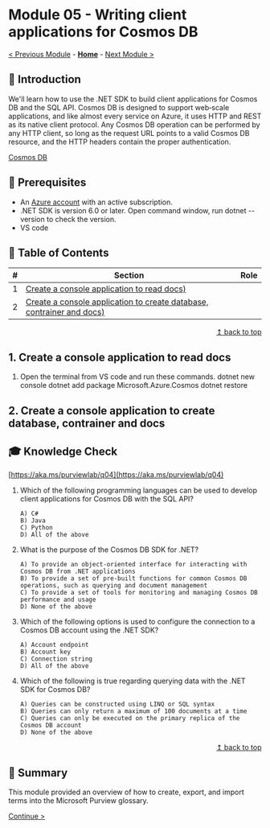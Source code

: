 # Module 05 - Writing client applications for Cosmos DB

[< Previous Module](../modules/module04.md) - **[Home](../README.md)** - [Next Module >](../modules/module05.md)

## :loudspeaker: Introduction


We'll learn how to use the .NET SDK to build client applications for Cosmos DB and the SQL API. Cosmos DB is designed to support web‑scale applications, and like almost every service on Azure, it uses HTTP and REST as its native client protocol. Any Cosmos DB operation can be performed by any HTTP client, so long as the request URL points to a valid Cosmos DB resource, and the HTTP headers contain the proper authentication.

[Cosmos DB](https://azure.microsoft.com/services/cosmos-db/)

## :thinking: Prerequisites

* An [Azure account](https://azure.microsoft.com/free/) with an active subscription.
* .NET SDK is version 6.0 or later. Open command window, run dotnet --version to check the version.
* VS code


## :bookmark_tabs: Table of Contents

| #  | Section | Role |
| --- | --- | --- |
| 1 | [Create a console application to read docs)](#1-Create-a-console-application-to-read-docs) 
| 2 | [Create a console application to create database, contrainer and docs)](#2-Create-a-console-application-to-create-database-contrainer-and-docs)

<div align="right"><a href="#module-04---glossary">↥ back to top</a></div>

## 1. Create a console application to read docs

1. Open the terminal from VS code and run these commands.
    dotnet new console
    dotnet add package Microsoft.Azure.Cosmos
    dotnet restore

## 2. Create a console application to create database, contrainer and docs


## :mortar_board: Knowledge Check

[https://aka.ms/purviewlab/q04](https://aka.ms/purviewlab/q04)

1.	Which of the following programming languages can be used to develop client applications for Cosmos DB with the SQL API?

        A) C# 
        B) Java 
        C) Python 
        D) All of the above

2.	What is the purpose of the Cosmos DB SDK for .NET? 

        A) To provide an object-oriented interface for interacting with Cosmos DB from .NET applications 
        B) To provide a set of pre-built functions for common Cosmos DB operations, such as querying and document management 
        C) To provide a set of tools for monitoring and managing Cosmos DB performance and usage 
        D) None of the above

3.	Which of the following options is used to configure the connection to a Cosmos DB account using the .NET SDK? 

        A) Account endpoint 
        B) Account key 
        C) Connection string 
        D) All of the above

4.	Which of the following is true regarding querying data with the .NET SDK for Cosmos DB? 

        A) Queries can be constructed using LINQ or SQL syntax 
        B) Queries can only return a maximum of 100 documents at a time 
        C) Queries can only be executed on the primary replica of the Cosmos DB account 
        D) None of the above


<div align="right"><a href="#module-04---glossary">↥ back to top</a></div>

## :tada: Summary

This module provided an overview of how to create, export, and import terms into the Microsoft Purview glossary.

[Continue >](../modules/module06.md)
